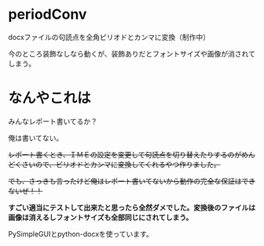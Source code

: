 # periodConv

docxファイルの句読点を全角ピリオドとカンマに変換（制作中）

今のところ装飾なしなら動くが、装飾ありだとフォントサイズや画像が消されてしまう。

# なんやこれは

みんなレポート書いてるか？

俺は書いてない。

~~レポート書くとき、ＩＭＥの設定を変更して句読点を切り替えたりするのがめんどくさいので、ピリオドとカンマに変換してくれるやつ作りました。~~

~~でも、さっきも言ったけど俺はレポート書いてないから動作の完全な保証はできないぜ！！~~

**すごい適当にテストして出来たと思ったら全然ダメでした。変換後のファイルは画像は消えるしフォントサイズも全部同じにされてしまう。**

PySimpleGUIとpython-docxを使っています。

